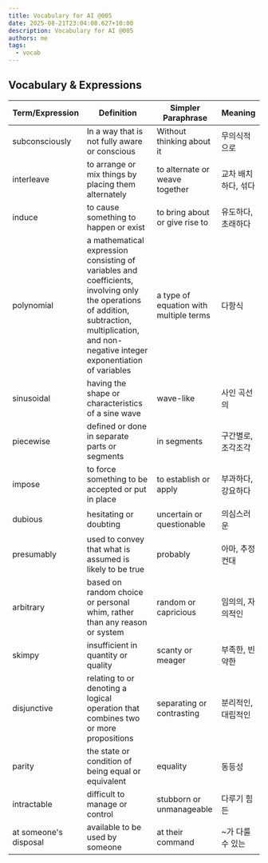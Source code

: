 ```yaml
---
title: Vocabulary for AI @005
date: 2025-08-21T23:04:08.627+10:00
description: Vocabulary for AI @005
authors: me
tags:
  - vocab
---
```


## Vocabulary & Expressions

| Term/Expression | Definition | Simpler Paraphrase | Meaning |
| --- | --- | --- | --- |
| subconsciously | In a way that is not fully aware or conscious | Without thinking about it | 무의식적으로 |
| interleave | to arrange or mix things by placing them alternately | to alternate or weave together | 교차 배치하다, 섞다 |
| induce | to cause something to happen or exist | to bring about or give rise to | 유도하다, 초래하다 |
| polynomial | a mathematical expression consisting of variables and coefficients, involving only the operations of addition, subtraction, multiplication, and non-negative integer exponentiation of variables | a type of equation with multiple terms | 다항식 |
| sinusoidal | having the shape or characteristics of a sine wave | wave-like | 사인 곡선의 |
| piecewise | defined or done in separate parts or segments | in segments | 구간별로, 조각조각 |
| impose | to force something to be accepted or put in place | to establish or apply | 부과하다, 강요하다 |
| dubious | hesitating or doubting | uncertain or questionable | 의심스러운 |
| presumably | used to convey that what is assumed is likely to be true | probably | 아마, 추정컨대 |
| arbitrary | based on random choice or personal whim, rather than any reason or system | random or capricious | 임의의, 자의적인 |
| skimpy | insufficient in quantity or quality | scanty or meager | 부족한, 빈약한 |
| disjunctive | relating to or denoting a logical operation that combines two or more propositions | separating or contrasting | 분리적인, 대립적인 |
| parity | the state or condition of being equal or equivalent | equality | 동등성 |
| intractable | difficult to manage or control | stubborn or unmanageable | 다루기 힘든 |
| at someone's disposal | available to be used by someone | at their command | ~가 다룰 수 있는 |
